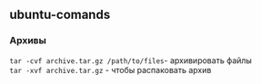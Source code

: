 ## ubuntu-comands
### Архивы<br>

```tar -cvf archive.tar.gz /path/to/files```- архивировать файлы <br>
```tar -xvf archive.tar.gz``` - чтобы распаковать архив 

